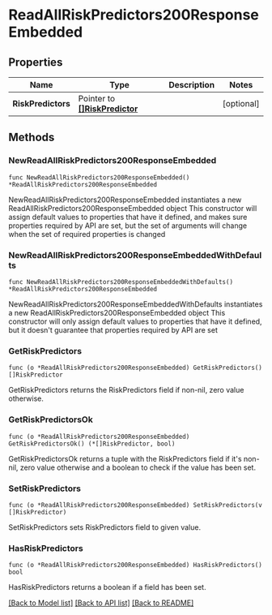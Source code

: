 # ReadAllRiskPredictors200ResponseEmbedded

## Properties

Name | Type | Description | Notes
------------ | ------------- | ------------- | -------------
**RiskPredictors** | Pointer to [**[]RiskPredictor**](RiskPredictor.md) |  | [optional] 

## Methods

### NewReadAllRiskPredictors200ResponseEmbedded

`func NewReadAllRiskPredictors200ResponseEmbedded() *ReadAllRiskPredictors200ResponseEmbedded`

NewReadAllRiskPredictors200ResponseEmbedded instantiates a new ReadAllRiskPredictors200ResponseEmbedded object
This constructor will assign default values to properties that have it defined,
and makes sure properties required by API are set, but the set of arguments
will change when the set of required properties is changed

### NewReadAllRiskPredictors200ResponseEmbeddedWithDefaults

`func NewReadAllRiskPredictors200ResponseEmbeddedWithDefaults() *ReadAllRiskPredictors200ResponseEmbedded`

NewReadAllRiskPredictors200ResponseEmbeddedWithDefaults instantiates a new ReadAllRiskPredictors200ResponseEmbedded object
This constructor will only assign default values to properties that have it defined,
but it doesn't guarantee that properties required by API are set

### GetRiskPredictors

`func (o *ReadAllRiskPredictors200ResponseEmbedded) GetRiskPredictors() []RiskPredictor`

GetRiskPredictors returns the RiskPredictors field if non-nil, zero value otherwise.

### GetRiskPredictorsOk

`func (o *ReadAllRiskPredictors200ResponseEmbedded) GetRiskPredictorsOk() (*[]RiskPredictor, bool)`

GetRiskPredictorsOk returns a tuple with the RiskPredictors field if it's non-nil, zero value otherwise
and a boolean to check if the value has been set.

### SetRiskPredictors

`func (o *ReadAllRiskPredictors200ResponseEmbedded) SetRiskPredictors(v []RiskPredictor)`

SetRiskPredictors sets RiskPredictors field to given value.

### HasRiskPredictors

`func (o *ReadAllRiskPredictors200ResponseEmbedded) HasRiskPredictors() bool`

HasRiskPredictors returns a boolean if a field has been set.


[[Back to Model list]](../README.md#documentation-for-models) [[Back to API list]](../README.md#documentation-for-api-endpoints) [[Back to README]](../README.md)


